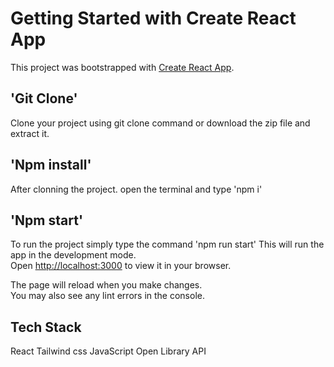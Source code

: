 # Getting Started with Create React App

This project was bootstrapped with [Create React App](https://github.com/facebook/create-react-app).

## 'Git Clone' 
Clone your project using git clone command or download the zip file and extract it.

## 'Npm install' 
After clonning the project. open the terminal and type 'npm i' 

## 'Npm start' 
To run the project simply type the command 'npm run start' 
This will run the app in the development mode.\
Open [http://localhost:3000](http://localhost:3000) to view it in your browser.

The page will reload when you make changes.\
You may also see any lint errors in the console.

## Tech Stack 
React 
Tailwind css 
JavaScript 
Open Library API
